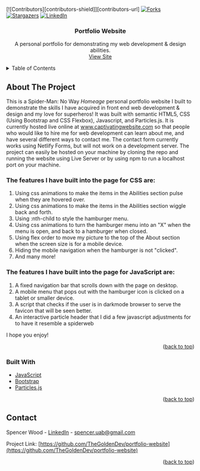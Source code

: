 <div id="top"></div>

[![Contributors][contributors-shield]][contributors-url]
[![Forks][forks-shield]][forks-url]
[![Stargazers][stars-shield]][stars-url]
[![LinkedIn][linkedin-shield]][linkedin-url]

<h3 align="center">Portfolio Website</h3>

  <p align="center">
    A personal portfolio for demonstrating my web development & design abilities.
    <br/>
    <a href="https://www.captivatingwebsite.com/">View Site</a>
  </p>
</div>

<!-- TABLE OF CONTENTS -->
<details>
  <summary>Table of Contents</summary>
  <ol>
    <li>
      <a href="#about-the-project">About The Project</a>
      <ul>
        <li><a href="#built-with">Built With</a></li>
      </ul>
    </li>
    <li><a href="#contact">Contact</a></li>
  </ol>
</details>

<!-- ABOUT THE PROJECT -->

## About The Project

This is a Spider-Man: No Way <i>Homeage</i> personal portfolio website I built to demonstrate the skills I have acquired in front end web development & design and my love for superheros! It was built with semantic HTML5, CSS (Using Bootstrap and CSS Flexbox), Javascript, and Particles.js. It is currently hosted live online at <a href="https://www.captivatingwebsite.com/">www.captivatingwebsite.com</a> so that people who would like to hire me for web development can learn about me, and have several different ways to contact me. The contact form currently works using Netlify Forms, but will not work on a development server. The project can easily be hosted on your machine by cloning the repo and running the website using Live Server or by using npm to run a localhost port on your machine.

<h3>The features I have built into the page for CSS are:</h3>
<ol>
  <li>Using css animations to make the items in the Abilities section pulse when they are hovered over.</li>
  <li>Using css animations to make the items in the Abilities section wiggle back and forth.</li>
  <li>Using :nth-child to style the hamburger menu.</li>
  <li>Using css animations to turn the hamburger menu into an "X" when the menu is open, and back to a hamburger when closed.</li>
  <li>Using flex order to move my picture to the top of the About section when the screen size is for a mobile device.</li>
  <li>Hiding the mobile navigation when the hamburger is not "clicked".</li>
  <li>And many more!</li>
</ol>

<h3>The features I have built into the page for JavaScript are:</h3>
<ol>
  <li>A fixed navigation bar that scrolls down with the page on desktop.</li>
  <li>A mobile menu that pops out with the hamburger icon is clicked on a tablet or smaller device.</li>
  <li>A script that checks if the user is in darkmode browser to serve the favicon that will be seen better.</li>
  <li>An interactive particle header that I did a few javascript adjustments for to have it resemble a spiderweb</li>
</ol>

I hope you enjoy!

<p align="right">(<a href="#top">back to top</a>)</p>

### Built With

- [JavaScript](https://www.javascript.com/)
- [Bootstrap](https://getbootstrap.com)
- [Particles.js](https://vincentgarreau.com/particles.js/)

<p align="right">(<a href="#top">back to top</a>)</p>

<!-- CONTACT -->

## Contact

Spencer Wood - [LinkedIn](https://www.linkedin.com/in/spencer-wood-web-dev/) - spencer.uab@gmail.com

Project Link: [https://github.com/TheGoldenDev/portfolio-website](https://github.com/TheGoldenDev/portfolio-website)

<p align="right">(<a href="#top">back to top</a>)</p>

<!-- MARKDOWN LINKS & IMAGES -->
<!-- https://www.markdownguide.org/basic-syntax/#reference-style-links -->

[forks-shield]: https://img.shields.io/github/forks/TheGoldenDev/portfolio-website.svg?style=for-the-badge
[forks-url]: https://github.com/TheGoldenDev/portfolio-website/network/members
[stars-shield]: https://img.shields.io/github/stars/TheGoldenDev/portfolio-website.svg?style=for-the-badge
[stars-url]: https://github.com/TheGoldenDev/portfolio-website/stargazers
[issues-shield]: https://img.shields.io/github/issues/TheGoldenDev/portfolio-website.svg?style=for-the-badge
[issues-url]: https://github.com/TheGoldenDev/portfolio-website/issues
[license-shield]: https://img.shields.io/github/license/TheGoldenDev/portfolio-website.svg?style=for-the-badge
[license-url]: https://github.com/TheGoldenDev/portfolio-website/blob/master/LICENSE.txt
[linkedin-shield]: https://img.shields.io/badge/-LinkedIn-black.svg?style=for-the-badge&logo=linkedin&colorB=555
[linkedin-url]: https://linkedin.com/in/spencer-wood-web-dev
